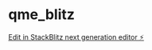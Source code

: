 # qme_blitz

[Edit in StackBlitz next generation editor ⚡️](https://stackblitz.com/~/github.com/itebvgmbh/qme_blitz)